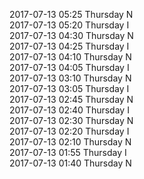 2017-07-13 05:25 Thursday  N  
2017-07-13 05:20 Thursday  I  
2017-07-13 04:30 Thursday  N  
2017-07-13 04:25 Thursday  I  
2017-07-13 04:10 Thursday  N  
2017-07-13 04:05 Thursday  I  
2017-07-13 03:10 Thursday  N  
2017-07-13 03:05 Thursday  I  
2017-07-13 02:45 Thursday  N  
2017-07-13 02:40 Thursday  I  
2017-07-13 02:30 Thursday  N  
2017-07-13 02:20 Thursday  I  
2017-07-13 02:10 Thursday  N  
2017-07-13 01:55 Thursday  I  
2017-07-13 01:40 Thursday  N  
